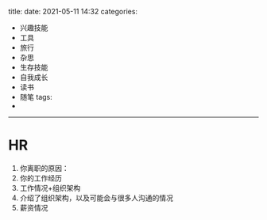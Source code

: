 title: 
date: 2021-05-11 14:32
categories:
- 兴趣技能
- 工具
- 旅行
- 杂思
- 生存技能
- 自我成长
- 读书
- 随笔
tags:
- 
---
# HR
1. 你离职的原因：
2. 你的工作经历
3. 工作情况+组织架构
4. 介绍了组织架构，以及可能会与很多人沟通的情况
5. 薪资情况

